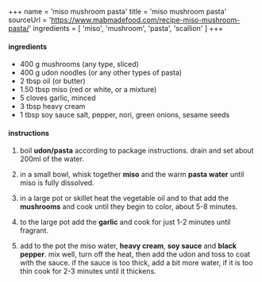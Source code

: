 +++
name = 'miso mushroom pasta'
title = 'miso mushroom pasta'
sourceUrl = 'https://www.mabmadefood.com/recipe-miso-mushroom-pasta/'
ingredients = [
  'miso',
  'mushroom',
  'pasta',
  'scallion'
]
+++

#### ingredients 

- 400 g mushrooms (any type, sliced)
- 400 g udon noodles (or any other types of pasta)
- 2 tbsp oil (or butter)
- 1.50 tbsp miso (red or white, or a mixture)
- 5 cloves garlic, minced
- 3 tbsp heavy cream
- 1 tbsp soy sauce
 salt, pepper, nori, green onions, sesame seeds

#### instructions

1. boil **udon/pasta** according to package instructions. drain and set about 200ml of the water.

2. in a small bowl, whisk together **miso** and the warm **pasta water** until miso is fully dissolved.

3. in a large pot or skillet heat the vegetable oil and to that add the **mushrooms** and cook until they begin to color, about 5-8 minutes.

4. to the large pot add the **garlic** and cook for just 1-2 minutes until fragrant.

5. add to the pot the miso water, **heavy cream**, **soy sauce** and **black pepper**. mix well, turn off the heat, then add the udon and toss to coat with the sauce. if the sauce is too thick, add a bit more water, if it is too thin cook for 2-3 minutes until it thickens.
